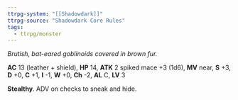 ```yaml
---
ttrpg-system: "[[Shadowdark]]"
ttrpg-source: "Shadowdark Core Rules"
tags:
  - ttrpg/monster
---
```


_Brutish, bat-eared goblinoids covered in brown fur._

**AC** 13 (leather + shield), **HP** 14, **ATK** 2 spiked mace +3 (1d6), **MV** near, **S** +3, **D** +0, **C** +1, **I** -1, **W** +0, **Ch** -2, **AL** C, **LV** 3

**Stealthy**. ADV on checks to sneak and hide.

